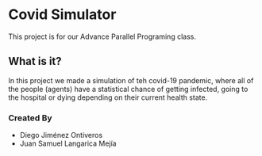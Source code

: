 # Covid Simulator
This project is for our Advance Parallel Programing class.

## What is it?
In this project we made a simulation of teh covid-19 pandemic, where all of the people (agents) have a statistical chance of getting infected, going to the hospital or dying depending on their current health state. 

### Created By
- Diego Jiménez Ontiveros 
- Juan Samuel Langarica Mejía
